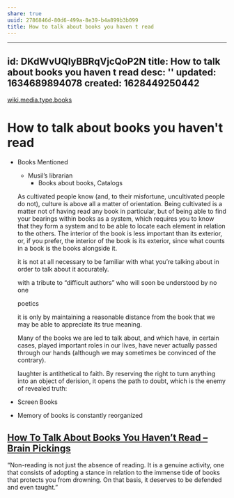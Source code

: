 ```yaml
---
share: true
uuid: 2786846d-80d6-499a-8e39-b4a899b3b099
title: How to talk about books you haven t read
---
```

---
id: DKdWvUQlyBBRqVjcQoP2N
title: How to talk about books you haven t read
desc: ''
updated: 1634689894078
created: 1628449250442
---

[wiki.media.type.books](/a3a80e28-c537-4091-a06f-3d20f44ec6a2)
# How to talk about books you haven't read
*   Books Mentioned
    *   Musil’s librarian
        *   Books about books, Catalogs

    As cultivated people know (and, to their misfortune, uncultivated people do not), culture is above all a matter of orientation. Being cultivated is a matter not of having read any book in particular, but of being able to find your bearings within books as a system, which requires you to know that they form a system and to be able to locate each element in relation to the others. The interior of the book is less important than its exterior, or, if you prefer, the interior of the book is its exterior, since what counts in a book is the books alongside it.

    it is not at all necessary to be familiar with what you’re talking about in order to talk about it accurately.

    with a tribute to “difficult authors” who will soon be understood by no one

    poetics

    it is only by maintaining a reasonable distance from the book that we may be able to appreciate its true meaning.

    Many of the books we are led to talk about, and which have, in certain cases, played important roles in our lives, have never actually passed through our hands (although we may sometimes be convinced of the contrary).

    laughter is antithetical to faith. By reserving the right to turn anything into an object of derision, it opens the path to doubt, which is the enemy of revealed truth:

*   Screen Books
*   Memory of books is constantly reorganized

## [How To Talk About Books You Haven’t Read – Brain Pickings](https://www.brainpickings.org/2012/06/15/how-to-talk-about-books-you-havent-read/)

“Non-reading is not just the absence of reading. It is a genuine activity, one that consists of adopting a stance in relation to the immense tide of books that protects you from drowning. On that basis, it deserves to be defended and even taught.”